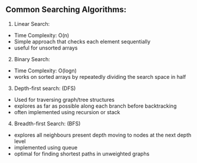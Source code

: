 ## Common Searching Algorithms:
1. Linear Search:
- Time Complexity: O(n)
- Simple approach that checks each element sequentially
- useful for unsorted arrays

2. Binary Search:
- Time Complexity: O(logn)
- works on sorted arrays by repeatedly dividing the search space in half

3. Depth-first search: (DFS)
- Used for traversing graph/tree structures
- explores as far as possible along each branch before backtracking
- often implemented using recursion or stack

4. Breadth-first Search: (BFS)
- explores all neighbours present depth moving to nodes at the next depth level
- implemented using queue
- optimal for finding shortest paths in unweighted graphs